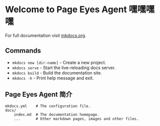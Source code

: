 # Welcome to Page Eyes Agent 嘿嘿嘿嘿

For full documentation visit [mkdocs.org](https://www.mkdocs.org).

## Commands

* `mkdocs new [dir-name]` - Create a new project.
* `mkdocs serve` - Start the live-reloading docs server.
* `mkdocs build` - Build the documentation site.
* `mkdocs -h` - Print help message and exit.

## Page Eyes Agent 简介

    mkdocs.yml    # The configuration file.
    docs/
        index.md  # The documentation homepage.
        ...       # Other markdown pages, images and other files.
